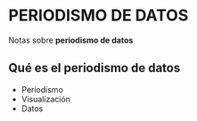 # PERIODISMO DE DATOS

Notas sobre **periodismo de datos**

## Qué es el periodismo de datos
- Periodismo
- Visualización
- Datos

